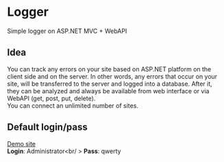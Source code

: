 Logger
======

Simple logger on ASP.NET MVC + WebAPI

Idea
----
You can track any errors on your site based on ASP.NET platform on the client side and on the server. In other words,
any errors that occur on your site, will be transferred to the server and logged into a database. After it, they can be analyzed and always be available from web interface or via WebAPI (get, post, put, delete).
<br />
You can connect an unlimited number of sites.

Default login/pass
------------------
[Demo site](http://logger.azurewebsites.net/)<br />
**Login**: Administrator<br/ >
**Pass**: qwerty
